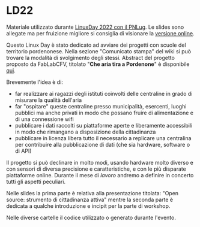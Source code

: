 # LD22
Materiale utilizzato durante [LinuxDay 2022 con il PNLug](https://wiki.pnlug.it/index.php?title=Linux_Day_2022).
Le slides sono allegate ma per fruizione migliore si consiglia di visionare la [versione online](https://bit.ly/FabLabCFV_LD22_slides).

Questo Linux Day è stato dedicato ad avviare dei progetti con scuole del territorio pordenonese.
Nella sezione "Comunicato stampa" del wiki si può trovare la modalità di svolgimento degli stessi.
Abstract del progetto proposto da FabLabCFV, titolato "**Che aria tira a Pordenone**" è disponibile [qui](https://bit.ly/FabLabCFV_LD22_PropostaProgetto).

Brevemente l'idea è di:
- far realizzare ai ragazzi degli istituti coinvolti delle centraline in grado di misurare la qualità dell'aria
- far "ospitare" queste centraline presso municipalità, esercenti, luoghi pubblici ma anche privati in modo che possano fruire di alimentazione e di una connessione wifi
- pubblicare i dati raccolti su piattaforme aperte e liberamente accessibili in modo che rimangano a disposizione della cittadinanza
- pubblicare in licenza libera tutto il necessario a replicare una centralina per contribuire alla pubblicazione di dati (che sia hardware, software o di API)

Il progetto si può declinare in molto modi, usando hardware molto diverso e con sensori di diversa precisione e caratteristiche, e con le più disparate piattaforme online.
Durante il mese di _lavoro_ andremo a definire in concerto tutti gli aspetti peculiari.

Nelle slides la prima parte è relativa alla presentazione titolata:
"Open source: strumento di cittadinanza attiva"
mentre la seconda parte è dedicata a qualche introduzione e incipit per la parte di workshop.

Nelle diverse cartelle il codice utilizzato o generato durante l'evento.
